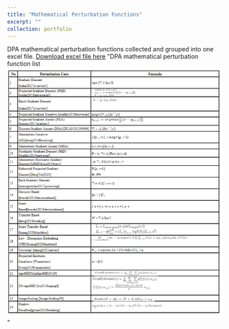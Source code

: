 ```yaml
---
title: "Mathematical Perturbation Functions"
excerpt: ""
collection: portfolio
---
```


DPA mathematical perturbation functions collected and grouped into one excel file. 
[Download excel file here](https://github.com/phoenixml/roadmap.github.io/blob/master/files/Mathematical_Perturbation_Functions.xlsx?raw=true')
"DPA mathematical perturbation function list<br/><img src='../images/mathematical_perturbations.png'>"